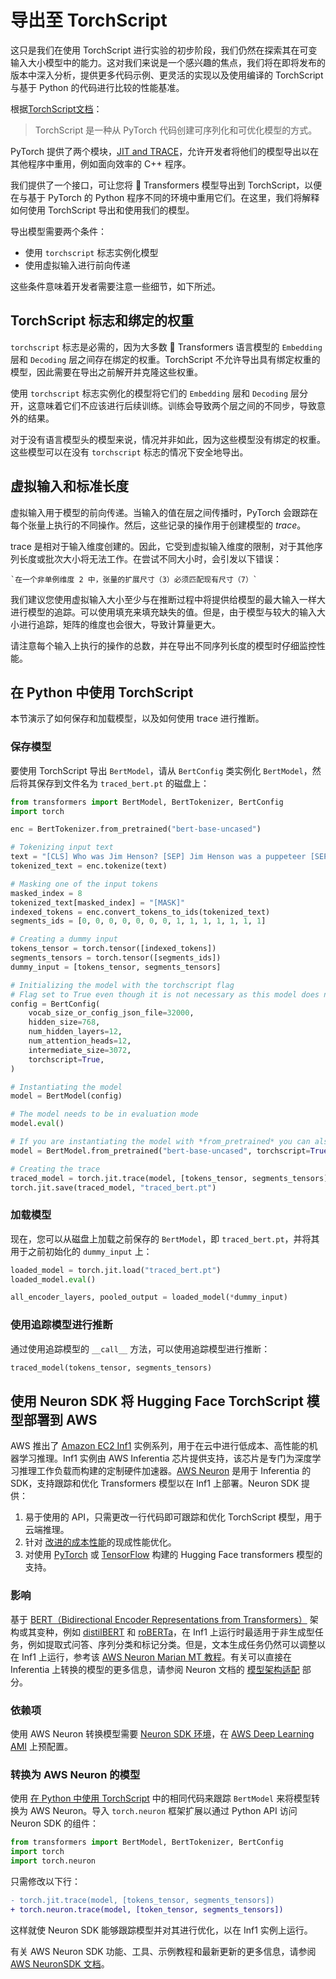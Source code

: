 <!-- 版权 2022 HuggingFace 团队。保留所有权利。

根据 Apache License，第2版 （“许可证”）获得许可；除非符合许可证，在旨在提高效率的 C + + 程序等其他程序中，您不得使用此文件。

您可以在以下网址获得许可证副本：

http://www.apache.org/licenses/LICENSE-2.0

除非适用法律要求或书面同意，根据许可证分发的软件是基于“原样”分发的，并不做任何明示或暗示的保证或条件。

请注意，该文件为 Markdown，但包含与我们的定义构建器相关的特定语法（类似于 MDX），可能无法在您的 Markdown 查看器中正确显示。

-->

# 导出至 TorchScript

<Tip>

这只是我们在使用 TorchScript 进行实验的初步阶段，我们仍然在探索其在可变输入大小模型中的能力。这对我们来说是一个感兴趣的焦点，我们将在即将发布的版本中深入分析，提供更多代码示例、更灵活的实现以及使用编译的 TorchScript 与基于 Python 的代码进行比较的性能基准。

</Tip>

根据[TorchScript文档](https://pytorch.org/docs/stable/jit.html)：

> TorchScript 是一种从 PyTorch 代码创建可序列化和可优化模型的方式。

PyTorch 提供了两个模块，[JIT and TRACE](https://pytorch.org/docs/stable/jit.html)，允许开发者将他们的模型导出以在其他程序中重用，例如面向效率的 C++ 程序。

我们提供了一个接口，可让您将 🤗 Transformers 模型导出到 TorchScript，以便在与基于 PyTorch 的 Python 程序不同的环境中重用它们。在这里，我们将解释如何使用 TorchScript 导出和使用我们的模型。

导出模型需要两个条件：

- 使用 `torchscript` 标志实例化模型
- 使用虚拟输入进行前向传递

这些条件意味着开发者需要注意一些细节，如下所述。

## TorchScript 标志和绑定的权重

`torchscript` 标志是必需的，因为大多数 🤗 Transformers 语言模型的 `Embedding` 层和 `Decoding` 层之间存在绑定的权重。TorchScript 不允许导出具有绑定权重的模型，因此需要在导出之前解开并克隆这些权重。

使用 `torchscript` 标志实例化的模型将它们的 `Embedding` 层和 `Decoding` 层分开，这意味着它们不应该进行后续训练。训练会导致两个层之间的不同步，导致意外的结果。

对于没有语言模型头的模型来说，情况并非如此，因为这些模型没有绑定的权重。这些模型可以在没有 `torchscript` 标志的情况下安全地导出。

## 虚拟输入和标准长度

虚拟输入用于模型的前向传递。当输入的值在层之间传播时，PyTorch 会跟踪在每个张量上执行的不同操作。然后，这些记录的操作用于创建模型的 *trace*。

trace 是相对于输入维度创建的。因此，它受到虚拟输入维度的限制，对于其他序列长度或批次大小将无法工作。在尝试不同大小时，会引发以下错误：

```
`在一个非单例维度 2 中，张量的扩展尺寸（3）必须匹配现有尺寸（7）`
```

我们建议您使用虚拟输入大小至少与在推断过程中将提供给模型的最大输入一样大进行模型的追踪。可以使用填充来填充缺失的值。但是，由于模型与较大的输入大小进行追踪，矩阵的维度也会很大，导致计算量更大。

请注意每个输入上执行的操作的总数，并在导出不同序列长度的模型时仔细监控性能。

## 在 Python 中使用 TorchScript

本节演示了如何保存和加载模型，以及如何使用 trace 进行推断。

### 保存模型

要使用 TorchScript 导出 `BertModel`，请从 `BertConfig` 类实例化 `BertModel`，然后将其保存到文件名为 `traced_bert.pt` 的磁盘上：

```python
from transformers import BertModel, BertTokenizer, BertConfig
import torch

enc = BertTokenizer.from_pretrained("bert-base-uncased")

# Tokenizing input text
text = "[CLS] Who was Jim Henson? [SEP] Jim Henson was a puppeteer [SEP]"
tokenized_text = enc.tokenize(text)

# Masking one of the input tokens
masked_index = 8
tokenized_text[masked_index] = "[MASK]"
indexed_tokens = enc.convert_tokens_to_ids(tokenized_text)
segments_ids = [0, 0, 0, 0, 0, 0, 0, 1, 1, 1, 1, 1, 1, 1]

# Creating a dummy input
tokens_tensor = torch.tensor([indexed_tokens])
segments_tensors = torch.tensor([segments_ids])
dummy_input = [tokens_tensor, segments_tensors]

# Initializing the model with the torchscript flag
# Flag set to True even though it is not necessary as this model does not have an LM Head.
config = BertConfig(
    vocab_size_or_config_json_file=32000,
    hidden_size=768,
    num_hidden_layers=12,
    num_attention_heads=12,
    intermediate_size=3072,
    torchscript=True,
)

# Instantiating the model
model = BertModel(config)

# The model needs to be in evaluation mode
model.eval()

# If you are instantiating the model with *from_pretrained* you can also easily set the TorchScript flag
model = BertModel.from_pretrained("bert-base-uncased", torchscript=True)

# Creating the trace
traced_model = torch.jit.trace(model, [tokens_tensor, segments_tensors])
torch.jit.save(traced_model, "traced_bert.pt")
```

### 加载模型

现在，您可以从磁盘上加载之前保存的 `BertModel`，即 `traced_bert.pt`，并将其用于之前初始化的 `dummy_input` 上：

```python
loaded_model = torch.jit.load("traced_bert.pt")
loaded_model.eval()

all_encoder_layers, pooled_output = loaded_model(*dummy_input)
```

### 使用追踪模型进行推断

通过使用追踪模型的 `__call__` 方法，可以使用追踪模型进行推断：

```python
traced_model(tokens_tensor, segments_tensors)
```

## 使用 Neuron SDK 将 Hugging Face TorchScript 模型部署到 AWS

AWS 推出了 [Amazon EC2 Inf1](https://aws.amazon.com/ec2/instance-types/inf1/) 实例系列，用于在云中进行低成本、高性能的机器学习推理。Inf1 实例由 AWS Inferentia 芯片提供支持，该芯片是专门为深度学习推理工作负载而构建的定制硬件加速器。[AWS Neuron](https://awsdocs-neuron.readthedocs-hosted.com/en/latest/#) 是用于 Inferentia 的 SDK，支持跟踪和优化 Transformers 模型以在 Inf1 上部署。Neuron SDK 提供：

1. 易于使用的 API，只需更改一行代码即可跟踪和优化 TorchScript 模型，用于云端推理。
2. 针对 [改进的成本性能](https://awsdocs-neuron.readthedocs-hosted.com/en/latest/neuron-guide/benchmark/)的现成性能优化。
3. 对使用 [PyTorch](https://awsdocs-neuron.readthedocs-hosted.com/en/latest/src/examples/pytorch/bert_tutorial/tutorial_pretrained_bert.html) 或 [TensorFlow](https://awsdocs-neuron.readthedocs-hosted.com/en/latest/src/examples/tensorflow/huggingface_bert/huggingface_bert.html) 构建的 Hugging Face transformers 模型的支持。

### 影响

基于 [BERT（Bidirectional Encoder Representations from Transformers）](https://huggingface.co/docs/transformers/main/model_doc/bert) 架构或其变种，例如 [distilBERT](https://huggingface.co/docs/transformers/main/model_doc/distilbert) 和 [roBERTa](https://huggingface.co/docs/transformers/main/model_doc/roberta)，在 Inf1 上运行时最适用于非生成型任务，例如提取式问答、序列分类和标记分类。但是，文本生成任务仍然可以调整以在 Inf1 上运行，参考该 [AWS Neuron Marian MT 教程](https://awsdocs-neuron.readthedocs-hosted.com/en/latest/src/examples/pytorch/transformers-marianmt.html)。有关可以直接在 Inferentia 上转换的模型的更多信息，请参阅 Neuron 文档的 [模型架构适配](https://awsdocs-neuron.readthedocs-hosted.com/en/latest/neuron-guide/models/models-inferentia.html#models-inferentia) 部分。

### 依赖项

使用 AWS Neuron 转换模型需要 [Neuron SDK 环境](https://awsdocs-neuron.readthedocs-hosted.com/en/latest/neuron-guide/neuron-frameworks/pytorch-neuron/index.html#installation-guide)，在 [AWS Deep Learning AMI](https://docs.aws.amazon.com/dlami/latest/devguide/tutorial-inferentia-launching.html) 上预配置。

### 转换为 AWS Neuron 的模型

使用 [在 Python 中使用 TorchScript](torchscript.md#在-python-中使用-torchscript) 中的相同代码来跟踪 `BertModel` 来将模型转换为 AWS Neuron。导入 `torch.neuron` 框架扩展以通过 Python API 访问 Neuron SDK 的组件：

```python
from transformers import BertModel, BertTokenizer, BertConfig
import torch
import torch.neuron
```

只需修改以下行：

```diff
- torch.jit.trace(model, [tokens_tensor, segments_tensors])
+ torch.neuron.trace(model, [token_tensor, segments_tensors])
```

这样就使 Neuron SDK 能够跟踪模型并对其进行优化，以在 Inf1 实例上运行。

有关 AWS Neuron SDK 功能、工具、示例教程和最新更新的更多信息，请参阅 [AWS NeuronSDK 文档](https://awsdocs-neuron.readthedocs-hosted.com/en/latest/index.html)。